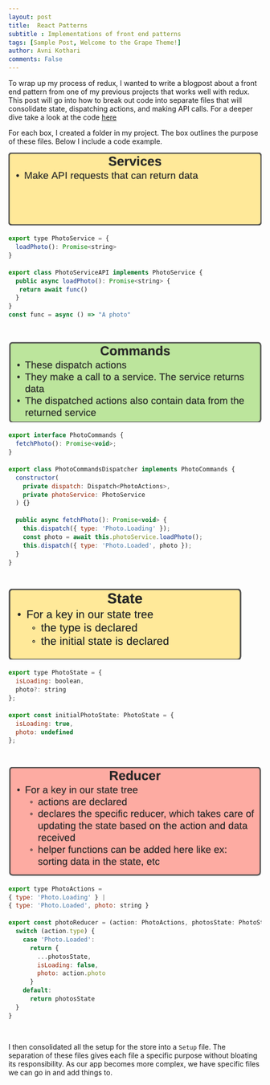 ```yaml
---
layout: post
title:  React Patterns
subtitle : Implementations of front end patterns 
tags: [Sample Post, Welcome to the Grape Theme!]
author: Avni Kothari 
comments: False
---
```


To wrap up my process of redux, I wanted to write a blogpost about a front end pattern from one of my previous projects that works well with redux. 
This post will go into how to break out code into separate files that will consolidate state, dispatching actions, and making API calls. For a deeper dive take
a look at the code [here](https://github.com/avni510/react-website)

For each box, I created a folder in my project. The box outlines the purpose of these files. Below I include a code example. 

![react_services](/assets/img/react-services.png)

```javascript
export type PhotoService = {
  loadPhoto(): Promise<string>
}

export class PhotoServiceAPI implements PhotoService {
  public async loadPhoto(): Promise<string> {
   return await func()
  }
}
const func = async () => "A photo"
```

&nbsp;
&nbsp;

![react_commands](/assets/img/react-commands.png)

```javascript
export interface PhotoCommands {
  fetchPhoto(): Promise<void>;
}

export class PhotoCommandsDispatcher implements PhotoCommands {
  constructor(
    private dispatch: Dispatch<PhotoActions>,
    private photoService: PhotoService
  ) {}

  public async fetchPhoto(): Promise<void> {
    this.dispatch({ type: 'Photo.Loading' });
    const photo = await this.photoService.loadPhoto();
    this.dispatch({ type: 'Photo.Loaded', photo });
  }
}
```

&nbsp;
&nbsp;

![react_state](/assets/img/react-state.png)
```javascript
export type PhotoState = {
  isLoading: boolean,
  photo?: string
};

export const initialPhotoState: PhotoState = {
  isLoading: true,
  photo: undefined
};
```

&nbsp;
&nbsp;

![react_reducer](/assets/img/react-reducer.png)
```javascript
export type PhotoActions =
{ type: 'Photo.Loading' } |
{ type: 'Photo.Loaded', photo: string }

export const photoReducer = (action: PhotoActions, photosState: PhotoState) => {
  switch (action.type) {
    case 'Photo.Loaded':
      return {
        ...photosState,
        isLoading: false,
        photo: action.photo
      }
    default:
      return photosState
  }
}
```
&nbsp;
&nbsp;

I then consolidated all the setup for the store into a `Setup` file. The separation of these files gives each file a specific purpose without bloating
its responsibility. As our app becomes more complex, we have specific files we can go in and add things to.  
